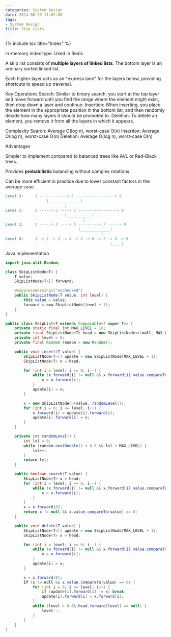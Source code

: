 ```yaml
---
categories: System Design
date: 2024-06-29 11:02:00
tags:
- System Design
title: Skip Lists
---
```


{% include toc title="Index" %}

in-memory index type. Used in Redis

A skip list consists of **multiple layers of linked lists**.
The bottom layer is an ordinary sorted linked list.

Each higher layer acts as an "express lane" for the layers below, providing
shortcuts to speed up traversal.

Key Operations
Search: Similar to binary search, you start at the top layer and move forward
until you find the range where the element might exist, then drop down a layer
and continue.
Insertion: When inserting, you place the element in the appropriate position in
the bottom list, and then randomly decide how many layers it should be promoted
to.
Deletion: To delete an element, you remove it from all the layers in which it
appears.

Complexity
Search: Average O(log n), worst-case O(n)
Insertion: Average O(log n), worst-case O(n)
Deletion: Average O(log n), worst-case O(n)

Advantages

Simpler to implement compared to balanced trees like AVL or Red-Black trees.

Provides **probabilistic** balancing without complex rotations.

Can be more efficient in practice due to lower constant factors in the average
case.

```markdown
Level 3:     1 ------------> 5 -----------------> 9
                  |______________|
                          |
Level 2:     1 -----> 3 ----> 5 -----------------> 9
                          |___________|
                                  |
Level 1:     1 -----> 3 ----> 5 ---------> 7 -----> 9
                                |_____________|
                                          |
Level 0:     1 -> 2 -> 3 -> 4 -> 5 -> 6 -> 7 -> 8 -> 9
                                              |____|
```

Java Implementation

```java
import java.util.Random;

class SkipListNode<T> {
    T value;
    SkipListNode<T>[] forward;

    @SuppressWarnings("unchecked")
    public SkipListNode(T value, int level) {
        this.value = value;
        forward = new SkipListNode[level + 1];
    }
}

public class SkipList<T extends Comparable<? super T>> {
    private static final int MAX_LEVEL = 16;
    private final SkipListNode<T> head = new SkipListNode<>(null, MAX_LEVEL);
    private int level = 0;
    private final Random random = new Random();

    public void insert(T value) {
        SkipListNode<T>[] update = new SkipListNode[MAX_LEVEL + 1];
        SkipListNode<T> x = head;

        for (int i = level; i >= 0; i--) {
            while (x.forward[i] != null && x.forward[i].value.compareTo(value) < 0) {
                x = x.forward[i];
            }
            update[i] = x;
        }

        x = new SkipListNode<>(value, randomLevel());
        for (int i = 0; i <= level; i++) {
            x.forward[i] = update[i].forward[i];
            update[i].forward[i] = x;
        }
    }

    private int randomLevel() {
        int lvl = 0;
        while (random.nextDouble() < 0.5 && lvl < MAX_LEVEL) {
            lvl++;
        }
        return lvl;
    }

    public boolean search(T value) {
        SkipListNode<T> x = head;
        for (int i = level; i >= 0; i--) {
            while (x.forward[i] != null && x.forward[i].value.compareTo(value) < 0) {
                x = x.forward[i];
            }
        }
        x = x.forward[0];
        return x != null && x.value.compareTo(value) == 0;
    }

    public void delete(T value) {
        SkipListNode<T>[] update = new SkipListNode[MAX_LEVEL + 1];
        SkipListNode<T> x = head;

        for (int i = level; i >= 0; i--) {
            while (x.forward[i] != null && x.forward[i].value.compareTo(value) < 0) {
                x = x.forward[i];
            }
            update[i] = x;
        }

        x = x.forward[0];
        if (x != null && x.value.compareTo(value) == 0) {
            for (int i = 0; i <= level; i++) {
                if (update[i].forward[i] != x) break;
                update[i].forward[i] = x.forward[i];
            }
            while (level > 0 && head.forward[level] == null) {
                level--;
            }
        }
    }
}

```
